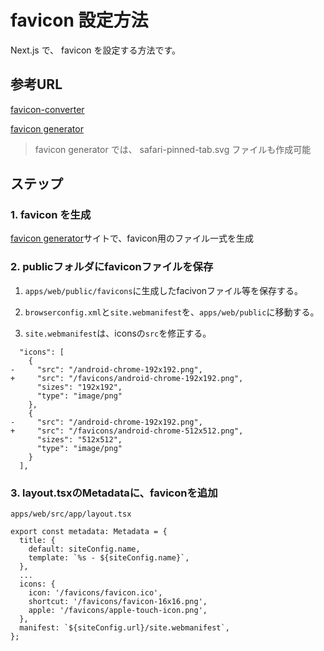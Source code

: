 # favicon 設定方法

Next.js で、 favicon を設定する方法です。

## 参考URL

[favicon-converter](https://favicon.io/favicon-converter/)  

[favicon generator](https://realfavicongenerator.net/)

> favicon generator では、 safari-pinned-tab.svg ファイルも作成可能

## ステップ

### 1. favicon を生成

[favicon generator](https://realfavicongenerator.net/)サイトで、favicon用のファイル一式を生成

### 2. publicフォルダにfaviconファイルを保存

1. `apps/web/public/favicons`に生成したfacivonファイル等を保存する。

2. `browserconfig.xml`と`site.webmanifest`を、`apps/web/public`に移動する。

3. `site.webmanifest`は、iconsの`src`を修正する。

```webmanifest
  "icons": [
    {
-     "src": "/android-chrome-192x192.png",
+     "src": "/favicons/android-chrome-192x192.png",
      "sizes": "192x192",
      "type": "image/png"
    },
    {
-     "src": "/android-chrome-192x192.png",
+     "src": "/favicons/android-chrome-512x512.png",
      "sizes": "512x512",
      "type": "image/png"
    }
  ],
```

### 3. layout.tsxのMetadataに、faviconを追加

`apps/web/src/app/layout.tsx`

```tsx
export const metadata: Metadata = {
  title: {
    default: siteConfig.name,
    template: `%s - ${siteConfig.name}`,
  },
  ...
  icons: {
    icon: '/favicons/favicon.ico',
    shortcut: '/favicons/favicon-16x16.png',
    apple: '/favicons/apple-touch-icon.png',
  },
  manifest: `${siteConfig.url}/site.webmanifest`,
};
```
